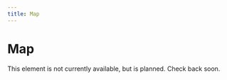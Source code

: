 ```yaml
---
title: Map
---
```


# Map

This element is not currently available, but is planned. Check back soon. 